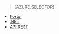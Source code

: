 > [AZURE.SELECTOR]
- [Portal](../articles/media-services/media-services-portal-upload-files.md)
- [.NET](../articles/media-services/media-services-dotnet-upload-files.md)
- [API REST](../articles/media-services/media-services-rest-upload-files.md)

<!---HONumber=AcomDC_0921_2016-->